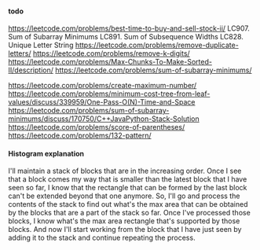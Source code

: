 #### todo
https://leetcode.com/problems/best-time-to-buy-and-sell-stock-ii/
LC907. Sum of Subarray Minimums
LC891. Sum of Subsequence Widths
LC828. Unique Letter String
https://leetcode.com/problems/remove-duplicate-letters/
https://leetcode.com/problems/remove-k-digits/
https://leetcode.com/problems/Max-Chunks-To-Make-Sorted-II/description/
https://leetcode.com/problems/sum-of-subarray-minimums/

https://leetcode.com/problems/create-maximum-number/
https://leetcode.com/problems/minimum-cost-tree-from-leaf-values/discuss/339959/One-Pass-O(N)-Time-and-Space
https://leetcode.com/problems/sum-of-subarray-minimums/discuss/170750/C++JavaPython-Stack-Solution
https://leetcode.com/problems/score-of-parentheses/
https://leetcode.com/problems/132-pattern/

#### Histogram explanation
I'll maintain a stack of blocks that are in the increasing order. Once I see that a block comes my way that is smaller than the latest block that I have seen so far, I know that the rectangle that can be formed by the last block can't be extended beyond that one anymore. So, I'll go and process the contents of the stack to find out what's the max area that can be obtained by the blocks that are a part of the stack so far.
Once I've processed those blocks, I know what's the max area rectangle that's supported by those blocks. And now I'll start working from the block that I have just seen by adding it to the stack and continue repeating the process.


